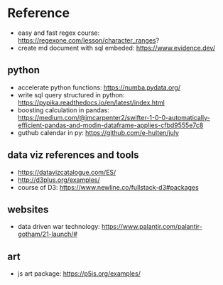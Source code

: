 # Reference

* easy and fast regex course: https://regexone.com/lesson/character_ranges?
* create md document with sql embeded: https://www.evidence.dev/

## python
* accelerate python functions: https://numba.pydata.org/
* write sql query structured in python: https://pypika.readthedocs.io/en/latest/index.html
* boosting calculation in pandas: https://medium.com/@jmcarpenter2/swifter-1-0-0-automatically-efficient-pandas-and-modin-dataframe-applies-cfbd9555e7c8
* guthub calendar in py: https://github.com/e-hulten/july

## data viz references and tools

* https://datavizcatalogue.com/ES/
* http://d3plus.org/examples/
* course of D3: https://www.newline.co/fullstack-d3#packages

## websites

* data driven war technology: https://www.palantir.com/palantir-gotham/21-launch/#

## art

* js art package: https://p5js.org/examples/
